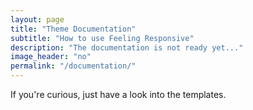 ```yaml
---
layout: page
title: "Theme Documentation"
subtitle: "How to use Feeling Responsive"
description: "The documentation is not ready yet..."
image_header: "no"
permalink: "/documentation/"
---
```

If you're curious, just have a look into the templates.